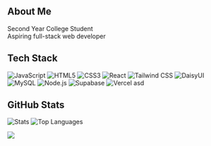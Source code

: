## About Me
Second Year College Student  
Aspiring full-stack web developer

## Tech Stack
![JavaScript](https://img.shields.io/badge/JavaScript-F7DF1E?style=flat&logo=javascript&logoColor=000000)
![HTML5](https://img.shields.io/badge/HTML5-E34F26?style=flat&logo=html5&logoColor=ffffff)
![CSS3](https://img.shields.io/badge/CSS3-1572B6?style=flat&logo=css3&logoColor=ffffff)
![React](https://img.shields.io/badge/React-20232A?style=flat&logo=react&logoColor=61DAFB)
![Tailwind CSS](https://img.shields.io/badge/Tailwind_CSS-38B2AC?style=flat&logo=tailwind-css&logoColor=ffffff)
![DaisyUI](https://img.shields.io/badge/DaisyUI-FFCF00?style=flat&logo=daisyui&logoColor=000000)
![MySQL](https://img.shields.io/badge/MySQL-4479A1?style=flat&logo=mysql&logoColor=ffffff)
![Node.js](https://img.shields.io/badge/Node.js-339933?style=flat&logo=node.js&logoColor=ffffff)
![Supabase](https://img.shields.io/badge/Supabase-3ECF8E?style=flat&logo=supabase&logoColor=ffffff)
![Vercel](https://img.shields.io/badge/Vercel-000000?style=flat&logo=vercel&logoColor=ffffff)
asd
## GitHub Stats
![Stats](https://github-readme-stats.vercel.app/api?username=MarkMallari16&show_icons=true&hide_border=true&title_color=000000&text_color=000000&icon_color=000000&bg_color=ffffff)
![Top Languages](https://github-readme-stats.vercel.app/api/top-langs/?username=MarkMallari16&layout=compact&hide_border=true&title_color=000000&text_color=000000&bg_color=ffffff)

[![](https://visitcount.itsvg.in/api?id=MarkMallari16&icon=0&color=000000)](https://visitcount.itsvg.in)
